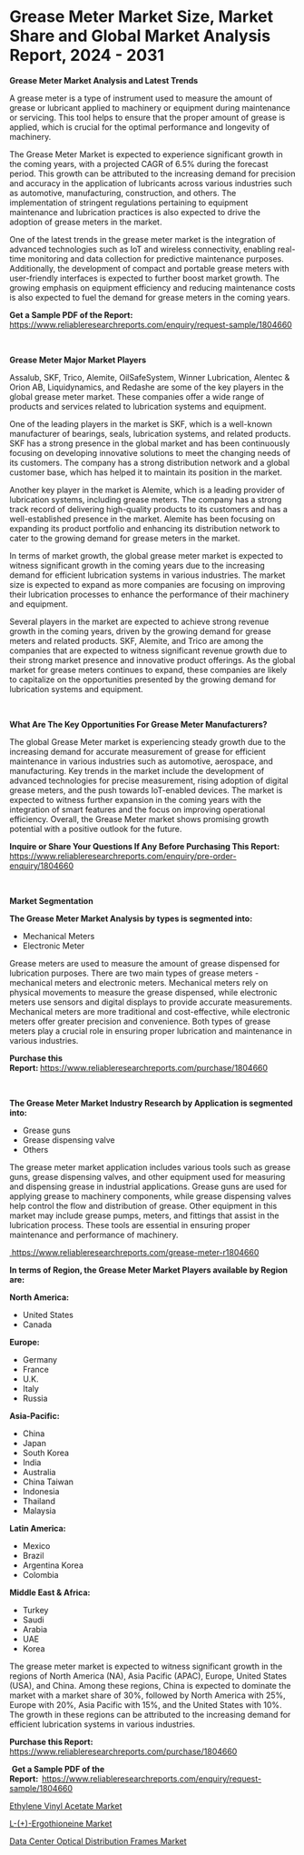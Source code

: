 <p><h1>Grease Meter Market Size, Market Share and Global Market Analysis Report, 2024 - 2031</h1></p><p><strong>Grease Meter Market Analysis and Latest Trends</strong></p>
<p><p>A grease meter is a type of instrument used to measure the amount of grease or lubricant applied to machinery or equipment during maintenance or servicing. This tool helps to ensure that the proper amount of grease is applied, which is crucial for the optimal performance and longevity of machinery.</p><p>The Grease Meter Market is expected to experience significant growth in the coming years, with a projected CAGR of 6.5% during the forecast period. This growth can be attributed to the increasing demand for precision and accuracy in the application of lubricants across various industries such as automotive, manufacturing, construction, and others. The implementation of stringent regulations pertaining to equipment maintenance and lubrication practices is also expected to drive the adoption of grease meters in the market.</p><p>One of the latest trends in the grease meter market is the integration of advanced technologies such as IoT and wireless connectivity, enabling real-time monitoring and data collection for predictive maintenance purposes. Additionally, the development of compact and portable grease meters with user-friendly interfaces is expected to further boost market growth. The growing emphasis on equipment efficiency and reducing maintenance costs is also expected to fuel the demand for grease meters in the coming years.</p></p>
<p><strong>Get a Sample PDF of the Report:&nbsp;</strong> <a href="https://www.reliableresearchreports.com/enquiry/request-sample/1804660">https://www.reliableresearchreports.com/enquiry/request-sample/1804660</a></p>
<p>&nbsp;</p>
<p><strong>Grease Meter Major Market Players</strong></p>
<p><p>Assalub, SKF, Trico, Alemite, OilSafeSystem, Winner Lubrication, Alentec & Orion AB, Liquidynamics, and Redashe are some of the key players in the global grease meter market. These companies offer a wide range of products and services related to lubrication systems and equipment.</p><p>One of the leading players in the market is SKF, which is a well-known manufacturer of bearings, seals, lubrication systems, and related products. SKF has a strong presence in the global market and has been continuously focusing on developing innovative solutions to meet the changing needs of its customers. The company has a strong distribution network and a global customer base, which has helped it to maintain its position in the market.</p><p>Another key player in the market is Alemite, which is a leading provider of lubrication systems, including grease meters. The company has a strong track record of delivering high-quality products to its customers and has a well-established presence in the market. Alemite has been focusing on expanding its product portfolio and enhancing its distribution network to cater to the growing demand for grease meters in the market.</p><p>In terms of market growth, the global grease meter market is expected to witness significant growth in the coming years due to the increasing demand for efficient lubrication systems in various industries. The market size is expected to expand as more companies are focusing on improving their lubrication processes to enhance the performance of their machinery and equipment.</p><p>Several players in the market are expected to achieve strong revenue growth in the coming years, driven by the growing demand for grease meters and related products. SKF, Alemite, and Trico are among the companies that are expected to witness significant revenue growth due to their strong market presence and innovative product offerings. As the global market for grease meters continues to expand, these companies are likely to capitalize on the opportunities presented by the growing demand for lubrication systems and equipment.</p></p>
<p>&nbsp;</p>
<p><strong>What Are The Key Opportunities For Grease Meter Manufacturers?</strong></p>
<p><p>The global Grease Meter market is experiencing steady growth due to the increasing demand for accurate measurement of grease for efficient maintenance in various industries such as automotive, aerospace, and manufacturing. Key trends in the market include the development of advanced technologies for precise measurement, rising adoption of digital grease meters, and the push towards IoT-enabled devices. The market is expected to witness further expansion in the coming years with the integration of smart features and the focus on improving operational efficiency. Overall, the Grease Meter market shows promising growth potential with a positive outlook for the future.</p></p>
<p><strong>Inquire or Share Your Questions If Any Before Purchasing This Report:</strong> <a href="https://www.reliableresearchreports.com/enquiry/pre-order-enquiry/1804660">https://www.reliableresearchreports.com/enquiry/pre-order-enquiry/1804660</a></p>
<p>&nbsp;</p>
<p><strong>Market Segmentation</strong></p>
<p><strong>The Grease Meter Market Analysis by types is segmented into:</strong></p>
<p><ul><li>Mechanical Meters</li><li>Electronic Meter</li></ul></p>
<p><p>Grease meters are used to measure the amount of grease dispensed for lubrication purposes. There are two main types of grease meters - mechanical meters and electronic meters. Mechanical meters rely on physical movements to measure the grease dispensed, while electronic meters use sensors and digital displays to provide accurate measurements. Mechanical meters are more traditional and cost-effective, while electronic meters offer greater precision and convenience. Both types of grease meters play a crucial role in ensuring proper lubrication and maintenance in various industries.</p></p>
<p><strong>Purchase this Report:&nbsp;</strong><a href="https://www.reliableresearchreports.com/purchase/1804660">https://www.reliableresearchreports.com/purchase/1804660</a></p>
<p>&nbsp;</p>
<p><strong>The Grease Meter Market Industry Research by Application is segmented into:</strong></p>
<p><ul><li>Grease guns</li><li>Grease dispensing valve</li><li>Others</li></ul></p>
<p><p>The grease meter market application includes various tools such as grease guns, grease dispensing valves, and other equipment used for measuring and dispensing grease in industrial applications. Grease guns are used for applying grease to machinery components, while grease dispensing valves help control the flow and distribution of grease. Other equipment in this market may include grease pumps, meters, and fittings that assist in the lubrication process. These tools are essential in ensuring proper maintenance and performance of machinery.</p></p>
<p><a href="https://www.reliableresearchreports.com/grease-meter-r1804660">&nbsp;https://www.reliableresearchreports.com/grease-meter-r1804660</a></p>
<p><strong>In terms of Region, the Grease Meter Market Players available by Region are:</strong></p>
<p>
    <p> <strong> North America: </strong>
        <ul>
            <li>United States</li>
            <li>Canada</li>
        </ul>
        </p> 
    <p> <strong> Europe: </strong>
        <ul>
            <li>Germany</li>
            <li>France</li>
            <li>U.K.</li>
            <li>Italy</li>
            <li>Russia</li>
        </ul>
        </p> 
    <p> <strong> Asia-Pacific: </strong>
        <ul>
            <li>China</li>
            <li>Japan</li>
            <li>South Korea</li>
            <li>India</li>
            <li>Australia</li>
            <li>China Taiwan</li>
            <li>Indonesia</li>
            <li>Thailand</li>
            <li>Malaysia</li>
        </ul>
        </p> 
    <p> <strong> Latin America: </strong>
        <ul>
            <li>Mexico</li>
            <li>Brazil</li>
            <li>Argentina Korea</li>
            <li>Colombia</li>
        </ul>
        </p> 
    <p> <strong> Middle East & Africa: </strong>
        <ul>
            <li>Turkey</li>
            <li>Saudi</li>
            <li>Arabia</li>
            <li>UAE</li>
            <li>Korea</li>
        </ul>
    </p>
    </p>
<p><p>The grease meter market is expected to witness significant growth in the regions of North America (NA), Asia Pacific (APAC), Europe, United States (USA), and China. Among these regions, China is expected to dominate the market with a market share of 30%, followed by North America with 25%, Europe with 20%, Asia Pacific with 15%, and the United States with 10%. The growth in these regions can be attributed to the increasing demand for efficient lubrication systems in various industries.</p></p>
<p><strong>Purchase this Report: </strong><a href="https://www.reliableresearchreports.com/purchase/1804660">https://www.reliableresearchreports.com/purchase/1804660</a></p>
<p>&nbsp;<strong>Get a Sample PDF of the Report:&nbsp;&nbsp;</strong><a href="https://www.reliableresearchreports.com/enquiry/request-sample/1804660">https://www.reliableresearchreports.com/enquiry/request-sample/1804660</a></p>
<p><strong></strong></p>
<p><p><a href="https://www.linkedin.com/pulse/ethylene-vinyl-acetate-market-size-global-industry-overview-vaq9f?trackingId=qF%2BCvjWMIZ2%2F%2F9ocXEV%2BSA%3D%3D">Ethylene Vinyl Acetate Market</a></p><p><a href="https://www.linkedin.com/pulse/l-ergothioneine-market-size-focuses-dynamics-in-depth-analysis-kr1zf?trackingId=uoRkbVhWGAtNGCNLzdSKYA%3D%3D">L-(+)-Ergothioneine Market</a></p><p><a href="https://www.linkedin.com/pulse/data-center-optical-distribution-frames-market-research-report-zwhnf?trackingId=nC8JChzh7lqY4ADfXKYgzg%3D%3D">Data Center Optical Distribution Frames Market</a></p></p>